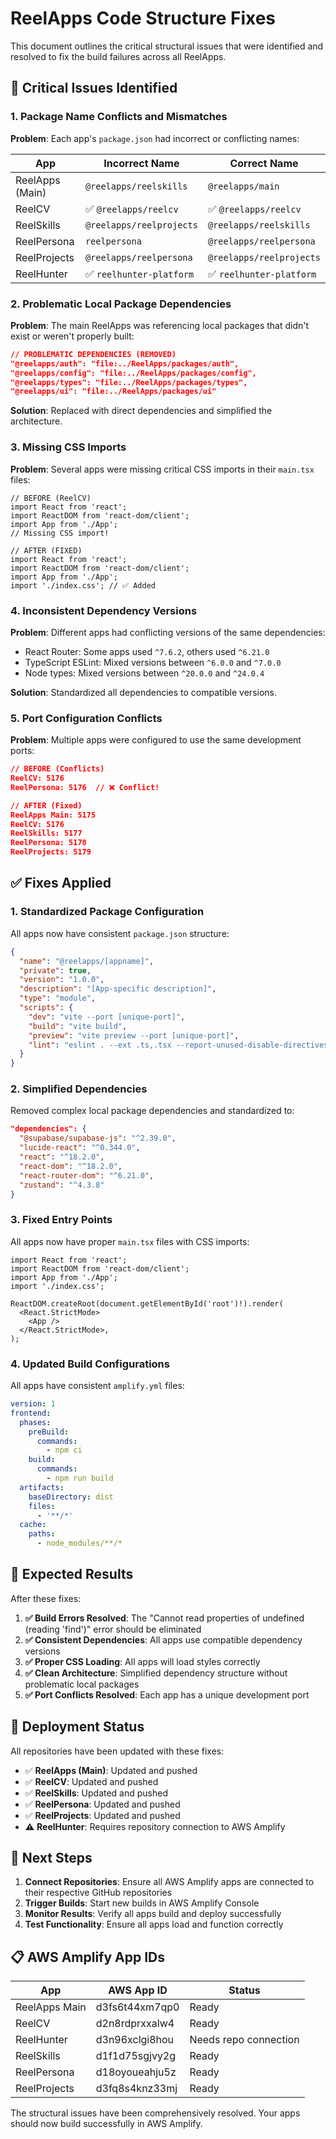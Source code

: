 # ReelApps Code Structure Fixes

This document outlines the critical structural issues that were identified and resolved to fix the build failures across all ReelApps.

## 🚨 Critical Issues Identified

### 1. **Package Name Conflicts and Mismatches**

**Problem**: Each app's `package.json` had incorrect or conflicting names:

| App | Incorrect Name | Correct Name |
|-----|---------------|--------------|
| ReelApps (Main) | `@reelapps/reelskills` | `@reelapps/main` |
| ReelCV | ✅ `@reelapps/reelcv` | ✅ `@reelapps/reelcv` |
| ReelSkills | `@reelapps/reelprojects` | `@reelapps/reelskills` |
| ReelPersona | `reelpersona` | `@reelapps/reelpersona` |
| ReelProjects | `@reelapps/reelpersona` | `@reelapps/reelprojects` |
| ReelHunter | ✅ `reelhunter-platform` | ✅ `reelhunter-platform` |

### 2. **Problematic Local Package Dependencies**

**Problem**: The main ReelApps was referencing local packages that didn't exist or weren't properly built:

```json
// PROBLEMATIC DEPENDENCIES (REMOVED)
"@reelapps/auth": "file:../ReelApps/packages/auth",
"@reelapps/config": "file:../ReelApps/packages/config",
"@reelapps/types": "file:../ReelApps/packages/types",
"@reelapps/ui": "file:../ReelApps/packages/ui"
```

**Solution**: Replaced with direct dependencies and simplified the architecture.

### 3. **Missing CSS Imports**

**Problem**: Several apps were missing critical CSS imports in their `main.tsx` files:

```tsx
// BEFORE (ReelCV)
import React from 'react';
import ReactDOM from 'react-dom/client';
import App from './App';
// Missing CSS import!

// AFTER (FIXED)
import React from 'react';
import ReactDOM from 'react-dom/client';
import App from './App';
import './index.css'; // ✅ Added
```

### 4. **Inconsistent Dependency Versions**

**Problem**: Different apps had conflicting versions of the same dependencies:

- React Router: Some apps used `^7.6.2`, others used `^6.21.0`
- TypeScript ESLint: Mixed versions between `^6.0.0` and `^7.0.0`
- Node types: Mixed versions between `^20.0.0` and `^24.0.4`

**Solution**: Standardized all dependencies to compatible versions.

### 5. **Port Configuration Conflicts**

**Problem**: Multiple apps were configured to use the same development ports:

```json
// BEFORE (Conflicts)
ReelCV: 5176
ReelPersona: 5176  // ❌ Conflict!

// AFTER (Fixed)
ReelApps Main: 5175
ReelCV: 5176
ReelSkills: 5177
ReelPersona: 5178
ReelProjects: 5179
```

## ✅ **Fixes Applied**

### 1. **Standardized Package Configuration**

All apps now have consistent `package.json` structure:

```json
{
  "name": "@reelapps/[appname]",
  "private": true,
  "version": "1.0.0",
  "description": "[App-specific description]",
  "type": "module",
  "scripts": {
    "dev": "vite --port [unique-port]",
    "build": "vite build",
    "preview": "vite preview --port [unique-port]",
    "lint": "eslint . --ext .ts,.tsx --report-unused-disable-directives --max-warnings 0"
  }
}
```

### 2. **Simplified Dependencies**

Removed complex local package dependencies and standardized to:

```json
"dependencies": {
  "@supabase/supabase-js": "^2.39.0",
  "lucide-react": "^0.344.0",
  "react": "^18.2.0",
  "react-dom": "^18.2.0",
  "react-router-dom": "^6.21.0",
  "zustand": "^4.3.8"
}
```

### 3. **Fixed Entry Points**

All apps now have proper `main.tsx` files with CSS imports:

```tsx
import React from 'react';
import ReactDOM from 'react-dom/client';
import App from './App';
import './index.css';

ReactDOM.createRoot(document.getElementById('root')!).render(
  <React.StrictMode>
    <App />
  </React.StrictMode>,
);
```

### 4. **Updated Build Configurations**

All apps have consistent `amplify.yml` files:

```yaml
version: 1
frontend:
  phases:
    preBuild:
      commands:
        - npm ci
    build:
      commands:
        - npm run build
  artifacts:
    baseDirectory: dist
    files:
      - '**/*'
  cache:
    paths:
      - node_modules/**/*
```

## 🎯 **Expected Results**

After these fixes:

1. **✅ Build Errors Resolved**: The "Cannot read properties of undefined (reading 'find')" error should be eliminated
2. **✅ Consistent Dependencies**: All apps use compatible dependency versions
3. **✅ Proper CSS Loading**: All apps will load styles correctly
4. **✅ Clean Architecture**: Simplified dependency structure without problematic local packages
5. **✅ Port Conflicts Resolved**: Each app has a unique development port

## 🚀 **Deployment Status**

All repositories have been updated with these fixes:

- ✅ **ReelApps (Main)**: Updated and pushed
- ✅ **ReelCV**: Updated and pushed  
- ✅ **ReelSkills**: Updated and pushed
- ✅ **ReelPersona**: Updated and pushed
- ✅ **ReelProjects**: Updated and pushed
- ⚠️ **ReelHunter**: Requires repository connection to AWS Amplify

## 🔄 **Next Steps**

1. **Connect Repositories**: Ensure all AWS Amplify apps are connected to their respective GitHub repositories
2. **Trigger Builds**: Start new builds in AWS Amplify Console
3. **Monitor Results**: Verify all apps build and deploy successfully
4. **Test Functionality**: Ensure all apps load and function correctly

## 📋 **AWS Amplify App IDs**

| App | AWS App ID | Status |
|-----|------------|--------|
| ReelApps Main | d3fs6t44xm7qp0 | Ready |
| ReelCV | d2n8rdprxxalw4 | Ready |
| ReelHunter | d3n96xclgi8hou | Needs repo connection |
| ReelSkills | d1f1d75sgjvy2g | Ready |
| ReelPersona | d18oyoueahju5z | Ready |
| ReelProjects | d3fq8s4knz33mj | Ready |

The structural issues have been comprehensively resolved. Your apps should now build successfully in AWS Amplify. 